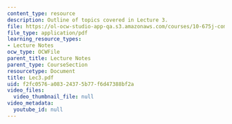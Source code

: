 ```yaml
---
content_type: resource
description: Outline of topics covered in Lecture 3.
file: https://ol-ocw-studio-app-qa.s3.amazonaws.com/courses/10-675j-computational-quantum-mechanics-of-molecular-and-extended-systems-fall-2004/f2fc0576a08324375b77f6d47388bf2a_Lec3.pdf
file_type: application/pdf
learning_resource_types:
- Lecture Notes
ocw_type: OCWFile
parent_title: Lecture Notes
parent_type: CourseSection
resourcetype: Document
title: Lec3.pdf
uid: f2fc0576-a083-2437-5b77-f6d47388bf2a
video_files:
  video_thumbnail_file: null
video_metadata:
  youtube_id: null
---
```

